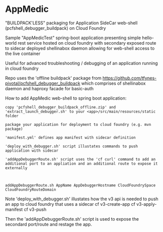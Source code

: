 # AppMedic

"BUILDPACK'LESS" packaging for Application SideCar web-shell (pcfshell_debugger_buildpack) on Cloud Foundry

Sample "AppMedicTest" spring-boot application presenting simple hello-world rest service hosted on cloud foundry with secondary exposed route to sidecar deployed shellinabox daemon allowing for web-shell access to the live container

Useful for advanced troubleshooting / debugging of an application running in cloud foundry

Repo uses the 'offline buildpack' package from https://github.com/tfynes-pivotal/pcfshell_debugger_buildpack
which comprises of shellinabox daemon and haproxy facade for basic-auth


How to add AppMedic web-shell to spring boot application:

	copy 'pcfshell_debugger_buildpack_offline.zip' and 'extract_launch_debugger.sh' to your <app>/src/main/resources/static folder

	package your application for deployment to cloud foundry (e.g. mvn package)

	'manifest.yml' defines app manifest with sidecar definition

	'deploy_with_debugger.sh' script illustates commands to push application with sidecar

	'addAppDebuggerRoute.sh' script uses the 'cf curl' command to add an additional port to an appliation and an additional route to expose it externally


	
	addAppDebuggerRoute.sh AppName AppDebuggerHostname CloudFoundrySpace CloudFoundryRouteDomain



Note 'deploy_with_debugger.sh' illustates how the v3 api is needed to push an app to cloud foundry that uses a sidecar
cf v3-create-app
cf v3-apply-manifest
cf v3-push

Then the 'addAppDebuggerRoute.sh' script is used to expose the secondard port/route and restage the app.


